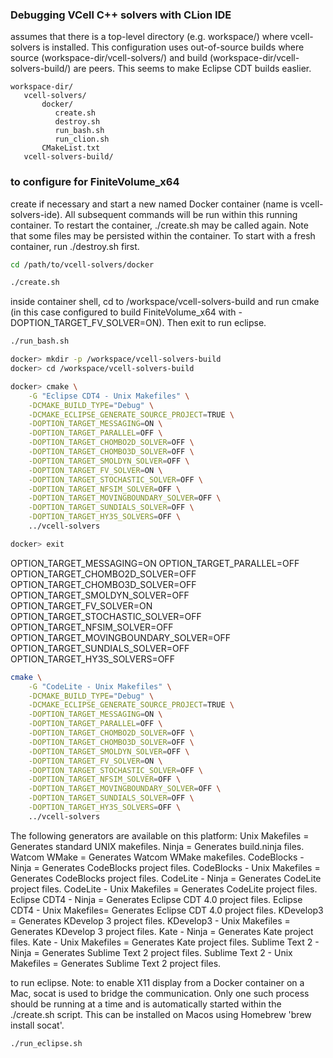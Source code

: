 ### Debugging VCell C++ solvers with CLion IDE

assumes that there is a top-level directory (e.g. workspace/) where vcell-solvers is installed.  This configuration uses out-of-source builds where source (workspace-dir/vcell-solvers/) and build (workspace-dir/vcell-solvers-build/) are peers.  This seems to make Eclipse CDT builds easlier.

```
workspace-dir/
   vcell-solvers/
       docker/
          create.sh
          destroy.sh
          run_bash.sh
          run_clion.sh
       CMakeList.txt
   vcell-solvers-build/
```

### to configure for FiniteVolume_x64

create if necessary and start a new named Docker container (name is vcell-solvers-ide).  All subsequent commands will be run within this running container.  To restart the container, ./create.sh may be called again.  Note that some files may be persisted within the container.  To start with a fresh container, run ./destroy.sh first.

```bash
cd /path/to/vcell-solvers/docker

./create.sh
```

inside container shell, cd to /workspace/vcell-solvers-build and run cmake (in this case configured to build FiniteVolume_x64 with -DOPTION_TARGET_FV_SOLVER=ON).  Then exit to run eclipse.

```bash
./run_bash.sh

docker> mkdir -p /workspace/vcell-solvers-build
docker> cd /workspace/vcell-solvers-build

docker> cmake \
    -G "Eclipse CDT4 - Unix Makefiles" \
    -DCMAKE_BUILD_TYPE="Debug" \
    -DCMAKE_ECLIPSE_GENERATE_SOURCE_PROJECT=TRUE \
    -DOPTION_TARGET_MESSAGING=ON \
    -DOPTION_TARGET_PARALLEL=OFF \
    -DOPTION_TARGET_CHOMBO2D_SOLVER=OFF \
    -DOPTION_TARGET_CHOMBO3D_SOLVER=OFF \
    -DOPTION_TARGET_SMOLDYN_SOLVER=OFF \
    -DOPTION_TARGET_FV_SOLVER=ON \
    -DOPTION_TARGET_STOCHASTIC_SOLVER=OFF \
    -DOPTION_TARGET_NFSIM_SOLVER=OFF \
    -DOPTION_TARGET_MOVINGBOUNDARY_SOLVER=OFF \
    -DOPTION_TARGET_SUNDIALS_SOLVER=OFF \
    -DOPTION_TARGET_HY3S_SOLVERS=OFF \
    ../vcell-solvers

docker> exit
```

OPTION_TARGET_MESSAGING=ON
OPTION_TARGET_PARALLEL=OFF
OPTION_TARGET_CHOMBO2D_SOLVER=OFF
OPTION_TARGET_CHOMBO3D_SOLVER=OFF
OPTION_TARGET_SMOLDYN_SOLVER=OFF
OPTION_TARGET_FV_SOLVER=ON
OPTION_TARGET_STOCHASTIC_SOLVER=OFF
OPTION_TARGET_NFSIM_SOLVER=OFF
OPTION_TARGET_MOVINGBOUNDARY_SOLVER=OFF
OPTION_TARGET_SUNDIALS_SOLVER=OFF
OPTION_TARGET_HY3S_SOLVERS=OFF

```bash
cmake \
    -G "CodeLite - Unix Makefiles" \
    -DCMAKE_BUILD_TYPE="Debug" \
    -DCMAKE_ECLIPSE_GENERATE_SOURCE_PROJECT=TRUE \
    -DOPTION_TARGET_MESSAGING=ON \
    -DOPTION_TARGET_PARALLEL=OFF \
    -DOPTION_TARGET_CHOMBO2D_SOLVER=OFF \
    -DOPTION_TARGET_CHOMBO3D_SOLVER=OFF \
    -DOPTION_TARGET_SMOLDYN_SOLVER=OFF \
    -DOPTION_TARGET_FV_SOLVER=ON \
    -DOPTION_TARGET_STOCHASTIC_SOLVER=OFF \
    -DOPTION_TARGET_NFSIM_SOLVER=OFF \
    -DOPTION_TARGET_MOVINGBOUNDARY_SOLVER=OFF \
    -DOPTION_TARGET_SUNDIALS_SOLVER=OFF \
    -DOPTION_TARGET_HY3S_SOLVERS=OFF \
    ../vcell-solvers
```

The following generators are available on this platform:
  Unix Makefiles               = Generates standard UNIX makefiles.
  Ninja                        = Generates build.ninja files.
  Watcom WMake                 = Generates Watcom WMake makefiles.
  CodeBlocks - Ninja           = Generates CodeBlocks project files.
  CodeBlocks - Unix Makefiles  = Generates CodeBlocks project files.
  CodeLite - Ninja             = Generates CodeLite project files.
  CodeLite - Unix Makefiles    = Generates CodeLite project files.
  Eclipse CDT4 - Ninja         = Generates Eclipse CDT 4.0 project files.
  Eclipse CDT4 - Unix Makefiles= Generates Eclipse CDT 4.0 project files.
  KDevelop3                    = Generates KDevelop 3 project files.
  KDevelop3 - Unix Makefiles   = Generates KDevelop 3 project files.
  Kate - Ninja                 = Generates Kate project files.
  Kate - Unix Makefiles        = Generates Kate project files.
  Sublime Text 2 - Ninja       = Generates Sublime Text 2 project files.
  Sublime Text 2 - Unix Makefiles
                               = Generates Sublime Text 2 project files.


to run eclipse.  Note: to enable X11 display from a Docker container on a Mac, socat is used to bridge the communication.  Only one such process should be running at a time and is automatically started within the ./create.sh script.  This can be installed on Macos using Homebrew 'brew install socat'.

```
./run_eclipse.sh
```
